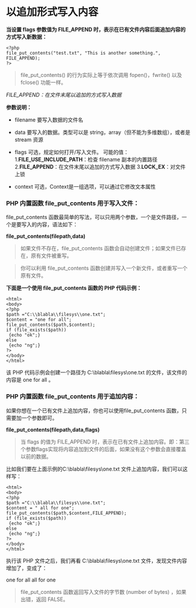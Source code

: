 # **以追加形式写入内容** #

**当设置 flags 参数值为 FILE_APPEND 时，表示在已有文件内容后面追加内容的方式写入新数据：**



    <?php
    file_put_contents("test.txt", "This is another something.", FILE_APPEND);
    ?>
> file_put_contents() 的行为实际上等于依次调用 fopen()，fwrite() 以及 fclose() 功能一样。

*FILE_APPEND：在文件末尾以追加的方式写入数据*

**参数说明：**


- filename 要写入数据的文件名 
- data 要写入的数据。类型可以是 string，array（但不能为多维数组），或者是 stream 资源 
- flags 可选，规定如何打开/写入文件。
可能的值：	1.**FILE_USE_INCLUDE_PATH**：检查 filename 副本的内置路径
  			2.**FILE_APPEND**：在文件末尾以追加的方式写入数据
  			3.**LOCK_EX**：对文件上锁

- context 可选，Context是一组选项，可以通过它修改文本属性
### PHP 内置函数 file_put_contents 用于写入文件： ###

file_put_contents 函数最简单的写法，可以只用两个参数，一个是文件路径，一个是要写入的内容，语法如下：

**file_put_contents(filepath,data)**

> 如果文件不存在，file_put_contents 函数会自动创建文件；如果文件已存在，原有文件被重写。

> 你可以利用 file_put_contents 函数创建并写入一个新文件，或者重写一个原有文件。

**下面是一个使用 file_put_contents 函数的 PHP 代码示例：**

    <html>
    <body>
    <?php
    $path ="C:\\blabla\\filesys\\one.txt";
    $content = "one for all";
    file_put_contents($path,$content);
    if (file_exists($path))
     {echo "ok";}
    else
     {echo "ng";}
    ?>
    </body>
    </html>
该 PHP 代码示例会创建一个路径为 C:\blabla\filesys\one.txt 的文件，该文件的内容是 one for all 。

### PHP 内置函数 file_put_contents 用于追加内容： ###

如果你想在一个已有文件上追加内容，你也可以使用file_put_contents 函数，只需要加一个参数即可。

**file_put_contents(filepath,data,flags)**

> 当 flags 的值为 FILE_APPEND 时，表示在已有文件上追加内容。即：第三个参数flags实现将内容追加到文件的后面，如果没有这个参数会直接覆盖以前的数据。

比如我们要在上面示例的C:\blabla\filesys\one.txt 文件上追加内容，我们可以这样写：


    <html>
    <body>
    <?php
    $path ="C:\\blabla\\filesys\\one.txt";
    $content = " all for one";
    file_put_contents($path,$content,FILE_APPEND);
    if (file_exists($path))
     {echo "ok";}
    else
     {echo "ng";}
    ?>
    </body>
    </html>
执行该 PHP 文件之后，我们再看 C:\blabla\filesys\one.txt 文件，发现文件内容增加了，变成了：

one for all all for one

> file_put_contents 函数返回写入文件的字节数 (number of bytes) ，如果出错，返回 FALSE。